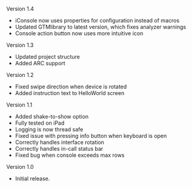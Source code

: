 Version 1.4

- iConsole now uses properties for configuration instead of macros
- Updated GTMlibrary to latest version, which fixes analyzer warnings
- Console action button now uses more intuitive icon

Version 1.3

- Updated project structure
- Added ARC support

Version 1.2

- Fixed swipe direction when device is rotated
- Added instruction text to HelloWorld screen

Version 1.1

- Added shake-to-show option
- Fully tested on iPad
- Logging is now thread safe
- Fixed issue with pressing info button when keyboard is open
- Correctly handles interface rotation
- Correctly handles in-call status bar
- Fixed bug when console exceeds max rows

Version 1.0

- Initial release.

